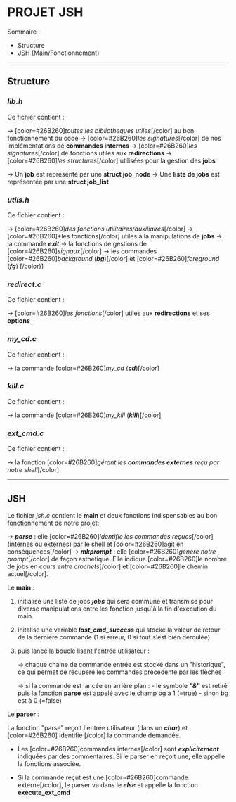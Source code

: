 # PROJET JSH

Sommaire :
- Structure
- JSH (Main/Fonctionnement)

__________________________________________________________________________________________________________________________________________________________

## **Structure**

### *lib.h*

Ce fichier contient :

-> [color=#26B260]*toutes les bibliotheques utiles*[/color] au bon fonctionnement du code
-> [color=#26B260]*les signatures*[/color] de nos implémentations de **commandes internes**
-> [color=#26B260]*les signatures*[/color] de fonctions utiles aux **redirections**
-> [color=#26B260]*les structures*[/color] utilisées pour la gestion des **jobs** :

-> Un **job** est représenté par une **struct job_node**
-> Une **liste de jobs** est représentée par une **struct job_list**


### *utils.h*

Ce fichier contient :

-> [color=#26B260]*des fonctions utilitaires/auxiliaires*[/color]
-> [color=#26B260]*les fonctions[/color] utiles à la manipulations de **jobs**
-> la commande ***exit***
-> la fonctions de gestions de [color=#26B260]*signaux*[/color]
-> les commandes [color=#26B260]*background* (***bg***)[/color] et [color=#26B260]*foreground* (***fg***) [/color)]


### *redirect.c*

Ce fichier contient :

-> [color=#26B260]*les fonctions*[/color] utiles aux **redirections** et ses **options**


### *my_cd.c*

Ce fichier contient :

-> la commande [color=#26B260]*my_cd* (***cd***)[/color]

### *kill.c*

Ce fichier contient :

-> la commande [color=#26B260]*my_kill* (***kill***)[/color]

### *ext_cmd.c*

Ce fichier contient :

-> la fonction [color=#26B260]*gérant les ***commandes externes*** reçu par notre shell*[/color]

__________________________________________________________________________________________________________________________________________________________

## **JSH**

Le fichier *jsh.c* contient le **main** et deux fonctions indispensables au bon fonctionnement de notre projet:

-> ***parse*** : elle [color=#26B260]*identifie les commandes reçues*[/color] (internes ou externes) par le shell et [color=#26B260]agit en conséquences[/color]
-> ***mkprompt*** : elle [color=#26B260]*génère notre prompt*[/color] de façon esthétique. Elle indique [color=#26B260]le nombre de jobs en cours *entre crochets*[/color] et [color=#26B260]le chemin actuel[/color]. 


Le **main** :

1) initialise une liste de jobs ***jobs*** qui sera commune et transmise pour diverse manipulations entre les fonction jusqu'à la fin d'execution du main.

2) initalise une variable ***last_cmd_success*** qui stocke la valeur de retour de la derniere commande (1 si erreur, 0 si tout s'est bien déroulée)

3) puis lance la boucle lisant l'entrée utilisateur :

    -> chaque chaine de commande entrée est stocké dans un "historique", ce qui permet de récuperé les commandes précédente par les flèches

    -> si la commande est lancée en arrière plan : 
        - le symbole ***"&"*** est retiré puis la fonction **parse** est appelé avec le champ bg à 1 (=true)
        - sinon bg est à 0 (=false)


Le **parser** :

La fonction "parse" reçoit l'entrée utilisateur (dans un ***char***) et [color=#26B260] identifie [/color] la commande demandée.

- Les [color=#26B260]commandes internes[/color] sont ***explicitement*** indiquées par des commentaires. Si le parser en reçoit une, elle appelle la fonctions associée.

- Si la commande reçut est une [color=#26B260]commande externe[/color], le parser va dans le ***else*** et appelle la fonction **execute_ext_cmd**


